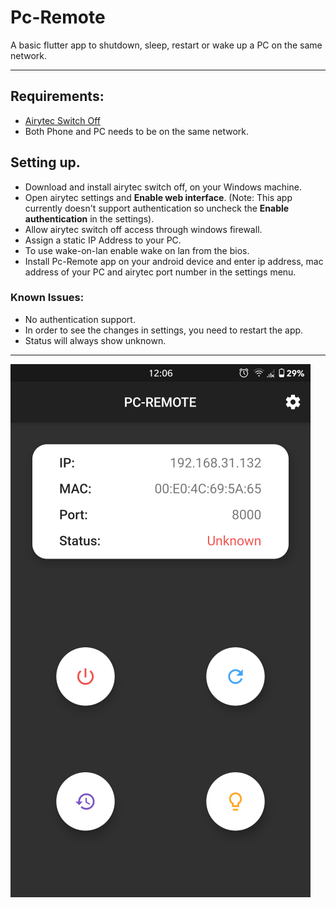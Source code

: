 # Pc-Remote

A basic flutter app to shutdown, sleep, restart or wake up a PC on the same network.

---


## Requirements:

- [Airytec Switch Off](http://www.airytec.com/en/switch-off/)
- Both Phone and PC needs to be on the same network.

## Setting up.

- Download and install airytec switch off, on your Windows machine.
- Open airytec settings and **Enable web interface**. (Note: This app currently doesn't support authentication so uncheck the **Enable authentication** in the settings).
- Allow airytec switch off access through windows firewall.
- Assign a static IP Address to your PC.
- To use wake-on-lan enable wake on lan from the bios.
- Install Pc-Remote app on your android device and enter ip address, mac address of your PC and airytec port number in the settings menu.

### Known Issues:

- No authentication support.
- In order to see the changes in settings, you need to restart the app.
- Status will always show unknown.
___
![image info](./readme_resources/app1.png "App Screenshot")